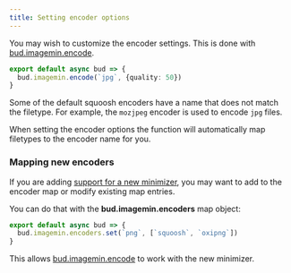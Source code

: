 ```yaml
---
title: Setting encoder options
---
```


You may wish to customize the encoder settings. This is done with [bud.imagemin.encode](https://bud.js.org/extensions/bud-imagemin/encode).

```typescript title="bud.config.mjs"
export default async bud => {
  bud.imagemin.encode(`jpg`, {quality: 50})
}
```

Some of the default squoosh encoders have a name that does not match the filetype. For example, the `mozjpeg` encoder is used to encode `jpg` files.

When setting the encoder options the function will automatically map filetypes to the encoder name for you.

### Mapping new encoders

If you are adding [support for a new minimizer](#minimizers), you may want to add to the encoder map or modify existing map entries.

You can do that with the **bud.imagemin.encoders** map object:

```typescript title="bud.config.mjs"
export default async bud => {
  bud.imagemin.encoders.set(`png`, [`squoosh`, `oxipng`])
}
```

This allows [bud.imagemin.encode](https://bud.js.org/extensions/bud-imagemin/encode) to work with the new minimizer.
